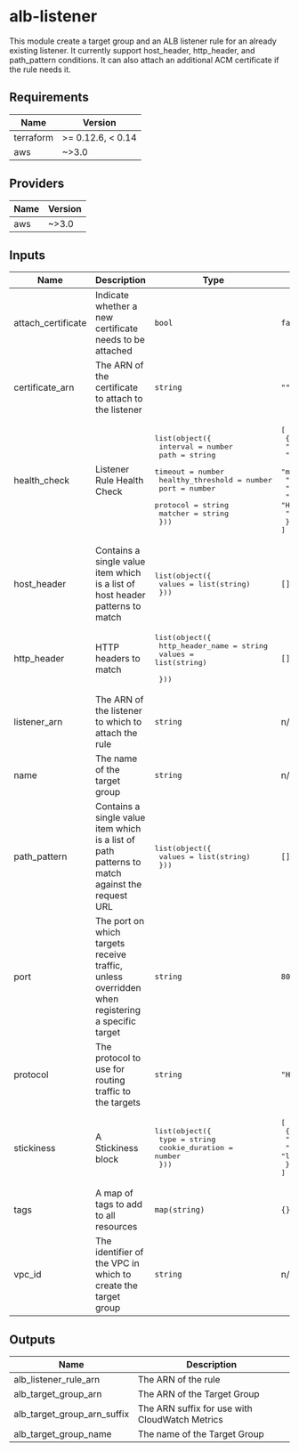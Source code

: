 # alb-listener
This module create a target group and an ALB listener rule for an already existing listener.  It currently support host_header, http_header, and path_pattern conditions.  It can also attach an additional ACM certificate if the rule needs it.

<!-- BEGINNING OF PRE-COMMIT-TERRAFORM DOCS HOOK -->
## Requirements

| Name | Version |
|------|---------|
| terraform | >= 0.12.6, < 0.14 |
| aws | ~>3.0 |

## Providers

| Name | Version |
|------|---------|
| aws | ~>3.0 |

## Inputs

| Name | Description | Type | Default | Required |
|------|-------------|------|---------|:--------:|
| attach\_certificate | Indicate whether a new certificate needs to be attached | `bool` | `false` | no |
| certificate\_arn | The ARN of the certificate to attach to the listener | `string` | `""` | no |
| health\_check | Listener Rule Health Check | <pre>list(object({<br>    interval          = number<br>    path              = string<br>    timeout           = number<br>    healthy_threshold = number<br>    port              = number<br>    protocol          = string<br>    matcher           = string<br>  }))</pre> | <pre>[<br>  {<br>    "healthy_threshold": 2,<br>    "interval": 60,<br>    "matcher": "200",<br>    "path": "/",<br>    "port": 80,<br>    "protocol": "HTTP",<br>    "timeout": 5<br>  }<br>]</pre> | no |
| host\_header | Contains a single value item which is a list of host header patterns to match | <pre>list(object({<br>    values = list(string)<br>  }))</pre> | `[]` | no |
| http\_header | HTTP headers to match | <pre>list(object({<br>    http_header_name = string<br>    values           = list(string)<br><br>  }))</pre> | `[]` | no |
| listener\_arn | The ARN of the listener to which to attach the rule | `string` | n/a | yes |
| name | The name of the target group | `string` | n/a | yes |
| path\_pattern | Contains a single value item which is a list of path patterns to match against the request URL | <pre>list(object({<br>    values = list(string)<br>  }))</pre> | `[]` | no |
| port | The port on which targets receive traffic, unless overridden when registering a specific target | `string` | `80` | no |
| protocol | The protocol to use for routing traffic to the targets | `string` | `"HTTP"` | no |
| stickiness | A Stickiness block | <pre>list(object({<br>    type            = string<br>    cookie_duration = number<br>  }))</pre> | <pre>[<br>  {<br>    "cookie_duration": 86400,<br>    "type": "lb_cookie"<br>  }<br>]</pre> | no |
| tags | A map of tags to add to all resources | `map(string)` | `{}` | no |
| vpc\_id | The identifier of the VPC in which to create the target group | `string` | n/a | yes |

## Outputs

| Name | Description |
|------|-------------|
| alb\_listener\_rule\_arn | The ARN of the rule |
| alb\_target\_group\_arn | The ARN of the Target Group |
| alb\_target\_group\_arn\_suffix | The ARN suffix for use with CloudWatch Metrics |
| alb\_target\_group\_name | The name of the Target Group |

<!-- END OF PRE-COMMIT-TERRAFORM DOCS HOOK -->
